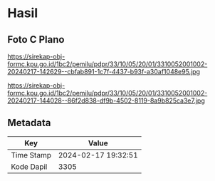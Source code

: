 # Hasil

## Foto C Plano

https://sirekap-obj-formc.kpu.go.id/1bc2/pemilu/pdpr/33/10/05/20/01/3310052001002-20240217-142629--cbfab891-1c7f-4437-b93f-a30af1048e95.jpg

https://sirekap-obj-formc.kpu.go.id/1bc2/pemilu/pdpr/33/10/05/20/01/3310052001002-20240217-144028--86f2d838-df9b-4502-8119-8a9b825ca3e7.jpg


## Metadata

| Key        | Value               |
| ---------- | ------------------- |
| Time Stamp | 2024-02-17 19:32:51 |
| Kode Dapil | 3305                |



